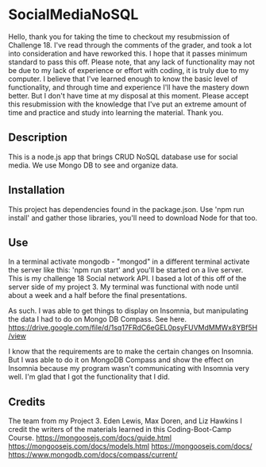 # SocialMediaNoSQL

Hello, thank you for taking the time to checkout my resubmission of Challenge 18. 
I've read through the comments of the grader, and took a lot into consideration and have reworked this. I hope that it passes minimum standard to pass this off. 
Please note, that any lack of functionality may not be due to my lack of experience or effort with coding, it is truly due to my computer.
 I believe that I've learned enough to know the basic level of functionality, and through time and experience I'll have the mastery down better. But I don't have time at my disposal at this moment. Please accept this resubmission with the knowledge that I've put an extreme amount of time and practice and study into learning the material. Thank you.

## Description
This is a node.js app that brings CRUD NoSQL database use for social media. We use Mongo DB to see and organize data.

## Installation
This project has dependencies found in the package.json. Use 'npm run install' and gather those libraries, you'll need to download Node for that too. 

## Use

In a terminal activate mongodb - "mongod"
in a different terminal activate the server like this:
'npm run start' and you'll be started on a live server.
This is my challenge 18 Social network API. I based a lot of this off of the server side of my project 3. My terminal was functional with node until about a week and a half before the final presentations. 

As such. I was able to get things to display on Insomnia, but manipulating the data I had to do on Mongo DB Compass.  See here. https://drive.google.com/file/d/1sq17FRdC6eGEL0psyFUVMdMMWx8YBf5H/view

I know that the requirements are to make the certain changes on Insomnia. But I was able to do it on MongoDB Compass and show the effect on Insomnia because my program wasn't communicating with Insomnia very well. I'm glad that I got the functionality that I did.

## Credits
The team from my Project 3. Eden Lewis, Max Doren, and Liz Hawkins
I credit the writers of the materials learned in this Coding-Boot-Camp Course.
 https://mongoosejs.com/docs/guide.html
 https://mongoosejs.com/docs/models.html
 https://mongoosejs.com/docs/
 https://www.mongodb.com/docs/compass/current/



